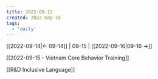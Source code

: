 ```yaml
---
title: 2022-09-15
created: 2022-Sep-15
tags:
  - 'daily'
---
```


[[2022-09-14|<- 09-14]] | 09-15 | [[2022-09-16|09-16 ->]]

[[2022-09-15 - Vietnam Core Behavior Training]]

[[R&D Inclusive Language]]
